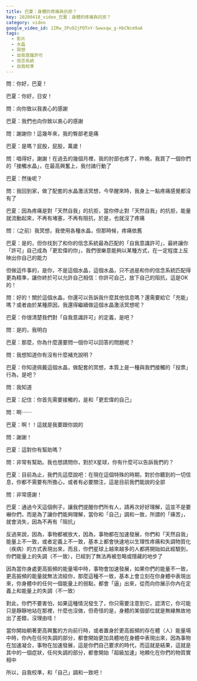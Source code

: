 ```yaml
---
title: 巴夏：身體的疼痛與抗拒？
key: 20200418_video_巴夏：身體的疼痛與抗拒？
category: video
google_video_id: 1IRw_3Pu92jPOTnY-Swwxqw_g-HbCNcm9aA
tags:
  - 影片
  - 水晶
  - 冥想
  - 自我意識許可
  - 信念系統
  - 自我校準
---
```


問：你好，巴夏！

巴夏：你好，日安！

問：向你致以我衷心的感謝

巴夏：我們也向你致以衷心的感謝

問：謝謝你！這幾年來，我的臀部老是痛

巴夏：是嗎？屁股，屁股，萬歲！

問：唱得好，謝謝！在過去的幾個月裡，我的肘部也疼了，昨晚，我買了一個你們的「接觸水晶」，在最高興奮上，我付諸行動了

巴夏：然後呢？

問：我回到家，做了配套的水晶激活冥想，今早醒來時，我身上一點疼痛感覺都沒有了

巴夏：因為疼痛是對「天然自我」的抗拒，當你停止對「天然自我」的抗拒，能量就流動起來，不再有堵塞，不再有阻抗，於是，也就沒了疼痛

問：（之前）我冥想，我使用各種水晶，但那時候，疼痛依舊

巴夏：是的，但你找到了和你的信念系統最為匹配的「自我意識許可」，最終讓你「許可」自己成為「更宏偉的你」，我們很樂意能夠以某種方式，在一定程度上反映出你自己的能力

但做這件事的，是你，不是這個水晶，這個水晶，只不過是和你的信念系統匹配得更為精準，讓你終於可以允許自己相信：你許可自己，放下自己的阻抗，這是OK的！

問：好的！關於這個水晶，你還可以告訴我什麼其他信息嗎？還需要給它「充能」嗎？或者由於某種原因，我還得繼續做這個水晶激活冥想呢？

巴夏：你很清楚我們對「自我意識許可」的定義，是吧？

問：是的，我明白

巴夏：那麼，你為什麼還要問一個你可以回答的問題呢？

問：我想知道你有沒有什麼補充說明？

巴夏：你知道佩戴這個水晶，做配套的冥想，本質上是一種與我們接觸的「投票」行為，是吧？

問：我知道

巴夏：記住：你首先需要接觸的，是和「更宏偉的自己」

問：啊⋯⋯

巴夏：啊！！這就是我要跟你說的

問：謝謝！

巴夏：這對你有幫助嗎？

問：非常有幫助。我也想請問你，對於X星球，你有什麼可以告訴我們的？

巴夏：目前為止，我們先這麼說吧：在現在這個特殊的時期，對於你聽到的一切信息，你都不需要有所擔心，或者有必要關注，這是目前我們能說的全部

問：非常感謝！

巴夏：通過今天這個例子，讓我們提醒你們所有人，請再次好好理解，這並不是要嚇你們，而是為了讓你們能夠理解，當你和「自己」調和一致，所謂的「痛苦」，就會消失，因為不再有「阻抗」

反過來說，因為，事物都被放大，因為，事物都在加速發展，你們和「天然自我」能量上不一致，或者定義上不一致，基本上都會快速地以生理性疼痛和失調物質化（疾病）的方式表現出來，而且，你們星球上越來越多的人都將開始如此經驗到，你們能量上的失調（不一致），已經到了無法再被忽略或隱藏的地步了

因為當你身處更高振頻的能量場中時，事物會加速發展，如果你們的能量不一致，更高振頻的能量就無法流經你，那麼這種不一致，基本上會立刻在你身體中表現出來，你身體中的任何一個能量上的弱點，都會「逼」出來，從而向你展示你內在定義上和能量上的失調（不一致）

對此，你們不要害怕，如果這種情況發生了，你只需要注意到它，認清它，你可能只是靜靜地站在那裡，什麼也沒做，但奇怪的是，身體的某個部位就是無緣無故地出了差錯，沒理由哇！

當你開始朝著更高興奮的方向前行時，或者置身於更高振頻的存在體（人）能量場中時，你內在任何失調的部分，都會開始更加具體地在身體中表現出來，因為事物在加速凝合，事物在加速發展，這是你們自己要求的時代，而這就是結果，這就是其中的一個症狀，任何失調的部分，都會開始「超級加速」地顯化在你們的物質實相中

所以，自我校準，和「自己」調和一致吧！

